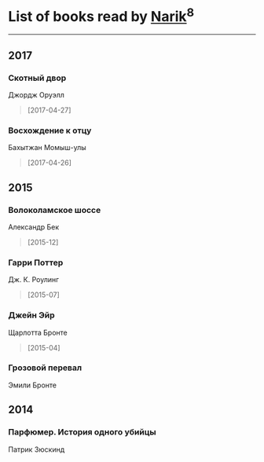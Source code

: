# List of books read by [Narik](http://vk.com/id363723202)<sup>8</sup>
---

## 2017

### Скотный двор
Джордж Оруэлл
> [2017-04-27] 


### Восхождение к отцу
Бахытжан Момыш-улы
> [2017-04-26] 



## 2015

### Волоколамское шоссе
Александр Бек
> [2015-12] 


### Гарри Поттер
Дж. К. Роулинг
> [2015-07] 


### Джейн Эйр
Щарлотта Бронте
> [2015-04] 


### Грозовой перевал
Эмили Бронте





## 2014

### Парфюмер. История одного убийцы
Патрик Зюскинд



